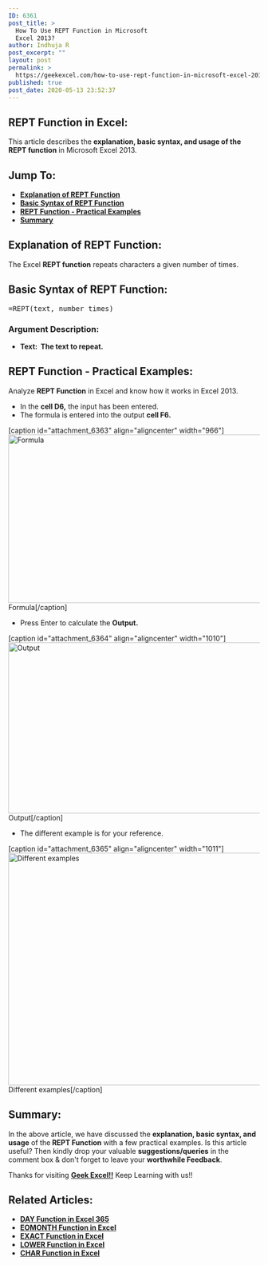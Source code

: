 ```yaml
---
ID: 6361
post_title: >
  How To Use REPT Function in Microsoft
  Excel 2013?
author: Indhuja R
post_excerpt: ""
layout: post
permalink: >
  https://geekexcel.com/how-to-use-rept-function-in-microsoft-excel-2013/
published: true
post_date: 2020-05-13 23:52:37
---
```

<h2>REPT Function in Excel:</h2>
This article describes the <strong>explanation, basic syntax, and usage of the REPT function</strong> in Microsoft Excel 2013.
<h2>Jump To:</h2>
<ul>
 	<li><a href="#1"><strong>Explanation of REPT Function</strong></a></li>
 	<li><a href="#2"><strong>Basic Syntax of REPT Function</strong></a></li>
 	<li><a href="#3"><strong>REPT Function - Practical Examples</strong></a></li>
 	<li><strong><a href="#4">Summary</a></strong></li>
</ul>
<h2 id="1"><strong>Explanation of REPT Function:</strong></h2>
The Excel <strong>REPT function</strong> repeats characters a given number of times.
<h2 id="2"><strong>Basic Syntax of REPT Function:</strong></h2>
<pre>=REPT(text, number_times)</pre>
<h3><strong>Argument Description:</strong></h3>
<ul>
 	<li><strong>Text:  The text to repeat.</strong></li>
</ul>
<h2 id="3"><strong>REPT Function - Practical Examples:</strong></h2>
Analyze <strong>REPT Function</strong> in Excel and know how it works in Excel 2013.
<ul>
 	<li>In the <strong>cell D6,</strong> the input has been entered.</li>
 	<li>The formula is entered into the output <strong>cell F6.</strong></li>
</ul>
[caption id="attachment_6363" align="aligncenter" width="966"]<img class="wp-image-6363 size-full" src="https://geekexcel.com/wp-content/uploads/2020/05/Screenshot_1-6.png" alt="Formula" width="966" height="337" /> Formula[/caption]
<ul>
 	<li>Press Enter to calculate the <strong>Output.</strong></li>
</ul>
[caption id="attachment_6364" align="aligncenter" width="1010"]<img class="wp-image-6364 size-full" src="https://geekexcel.com/wp-content/uploads/2020/05/Screenshot_2-5.png" alt="Output" width="1010" height="342" /> Output[/caption]
<ul>
 	<li>The different example is for your reference.</li>
</ul>
[caption id="attachment_6365" align="aligncenter" width="1011"]<img class="wp-image-6365 size-full" src="https://geekexcel.com/wp-content/uploads/2020/05/Screenshot_3-7.png" alt="Different examples" width="1011" height="465" /> Different examples[/caption]
<h2 id="4"><strong>Summary:</strong></h2>
In the above article, we have discussed the <strong>explanation, basic syntax, and usage</strong> of the<b> REPT Function</b> with a few practical examples. Is this article useful? Then kindly drop your valuable <strong>suggestions/queries</strong> in the comment box &amp; don't forget to leave your <strong>worthwhile Feedback</strong>.

Thanks for visiting <strong><a href="https://geekexcel.com/">Geek Excel!!</a></strong> Keep Learning with us!!
<h2>Related Articles:</h2>
<ul>
 	<li><a href="https://geekexcel.com/how-to-use-day-function-in-excel-365/" rel="nofollow"><strong>DAY Function in Excel 365</strong></a></li>
 	<li><a href="https://geekexcel.com/how-to-use-eomonth-function-in-microsoft-excel-365/" rel="nofollow"><strong>EOMONTH Function in Excel</strong></a></li>
 	<li><a href="https://geekexcel.com/how-to-use-exact-function-in-microsoft-excel-365/" rel="nofollow"><strong>EXACT Function in Excel</strong></a></li>
 	<li><a href="https://geekexcel.com/how-to-use-lower-function-in-microsoft-excel-365/" rel="nofollow"><strong>LOWER Function in Excel</strong></a></li>
 	<li><a href="https://geekexcel.com/how-to-use-char-function-in-microsoft-excel-365/" rel="nofollow"><strong>CHAR Function in Excel</strong></a></li>
</ul>